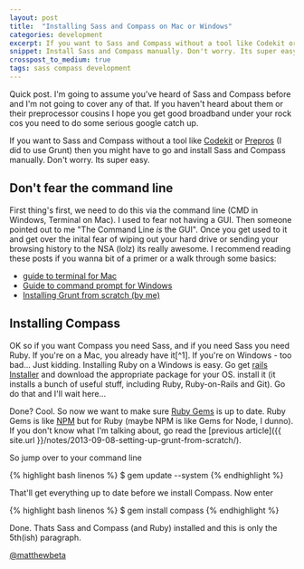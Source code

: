 ```yaml
---
layout: post
title:  "Installing Sass and Compass on Mac or Windows"
categories: development
excerpt: If you want to Sass and Compass without a tool like Codekit or Prepros (I did to use Grunt) then you might have to go and install Sass and Compass manually. Don't worry. Its super easy. 
snippet: Install Sass and Compass manually. Don't worry. Its super easy. 
crosspost_to_medium: true
tags: sass compass development
---
```


<p class="lede">Quick post. I'm going to assume you've heard of Sass and Compass before and I'm not going to cover any of that. If you haven't heard about them or their preprocessor cousins I hope you get good broadband under your rock cos you need to do some serious google catch up. </p>

<p class="drop-cap">If you want to Sass and Compass without a tool like <a href="http://incident57.com/codekit/">Codekit</a> or <a href="http://alphapixels.com/prepros">Prepros</a> (I did to use Grunt) then you might have to go and install Sass and Compass manually. Don't worry. Its super easy.</p>

## Don't fear the command line

First thing's first, we need to do this via the command line (CMD in Windows, Terminal on Mac). I used to fear not having a GUI. Then someone pointed out to me "The Command Line *is* the GUI". Once you get used to it and get over the inital fear of wiping out your hard drive or sending your browsing history to the NSA (lolz) its really awesome. I recommend reading these posts if you wanna bit of a primer or a walk through some basics:

* [guide to terminal for Mac](http://wiseheartdesign.com/articles/2010/11/12/the-designers-guide-to-the-osx-command-prompt/) 
* [Guide to command prompt for Windows](http://www.makeuseof.com/tag/a-beginners-guide-to-the-windows-command-line/) 
* [Installing Grunt from scratch (by me)](http://matthew-jackson.com/notes/development/setting-up-grunt-from-scratch/)

## Installing Compass

OK so if you want Compass you need Sass, and if you need Sass you need Ruby. If you're on a Mac, you already have it[^1]. If you're on Windows - too bad... Just kidding. Installing Ruby on a Windows is easy. Go get [rails Installer](http://railsinstaller.org/) and download the appropriate package for your OS. install it (it installs a bunch of useful stuff, including Ruby, Ruby-on-Rails and Git). Go do that and I'll wait here... 

Done? Cool. So now we want to make sure [Ruby Gems](http://rubygems.org) is up to date. Ruby Gems is like [NPM](http://npmjs.org) but for Ruby (maybe NPM is like Gems for Node, I dunno). If you don't know what I'm talking about, go read the [previous article]({{ site.url }}/notes/2013-09-08-setting-up-grunt-from-scratch/).

So jump over to your command line

{% highlight bash linenos %}
$ gem update --system
{% endhighlight %}

That'll get everything up to date before we install Compass. Now enter

{% highlight bash linenos %}
$ gem install compass
{% endhighlight %}

Done. Thats Sass and Compass (and Ruby) installed and this is only the 5th(ish) paragraph. 

<a href="http://twitter.com/matthewbeta" class="signature">@matthewbeta</a>
